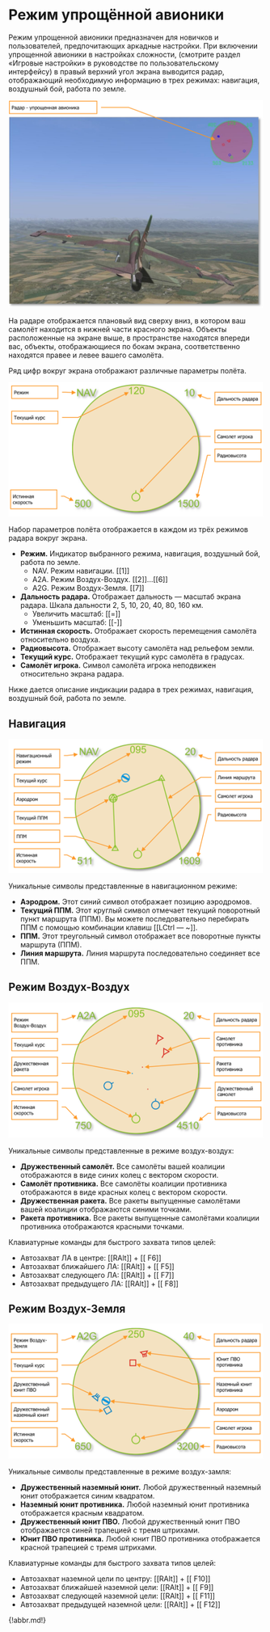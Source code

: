 # Режим упрощённой авионики

Режим упрощенной авионики предназначен для новичков и пользователей, предпочитающих аркадные настройки. При включении упрощенной авионики в настройках сложности, (смотрите раздел «Игровые настройки» в руководстве по пользовательскому интерфейсу) в правый верхний угол экрана выводится радар, отображающий необходимую информацию в трех режимах: навигация, воздушный бой, работа по земле.

![Отображение радара в режиме упрощенной авионики](img/02-01.png)

На радаре отображается плановый вид сверху вниз, в котором ваш самолёт находится в нижней части красного экрана. Объекты расположенные на экране выше, в пространстве находятся впереди вас, объекты, отображающиеся по бокам экрана, соответственно находятся правее и левее вашего самолёта.

Ряд цифр вокруг экрана отображают различные параметры полёта.

![Символы, присутствующие во всех режимах](img/02-02.png)

Набор параметров полёта отображается в каждом из трёх режимов радара вокруг экрана.

- **Режим.** Индикатор выбранного режима, навигация, воздушный бой, работа по земле.
    - NAV. Режим навигации. [[1]]
    - A2A. Режим Воздух-Воздух. [[2]]...[[6]]
    - A2G. Режим Воздух-Земля. [[7]]
- **Дальность радара.** Отображает дальность — масштаб экрана радара. Шкала дальности 2, 5, 10, 20, 40, 80, 160 км.
    - Увеличить масштаб: [[=]]
    - Уменьшить масштаб: [[-]]
- **Истинная скорость.** Отображает скорость перемещения самолёта относительно воздуха.
- **Радиовысота.** Отображает высоту самолёта над рельефом земли.
- **Текущий курс.** Отображает текущий курс самолёта в градусах.
- **Самолёт игрока.** Символ самолёта игрока неподвижен относительно экрана радара.

Ниже дается описание индикации радара в трех режимах, навигация, воздушный бой, работа по земле.

## Навигация

![Навигационный режим](img/02-03.png)

Уникальные символы представленные в навигационном режиме:

- **Аэродром.** Этот синий символ отображает позицию аэродромов.
- **Текущий ППМ.** Этот круглый символ отмечает текущий поворотный пункт маршрута (ППМ). Вы можете последовательно перебирать ППМ с помощью комбинации клавиш [[LCtrl — ~]].
- **ППМ.** Этот треугольный символ отображает все поворотные пункты маршрута (ППМ).
- **Линия маршрута.** Линия маршрута последовательно соединяет все ППМ.

## Режим Воздух-Воздух

![Режим Воздух-Воздух](img/02-04.png)

Уникальные символы представленные в режиме воздух-воздух:

- **Дружественный самолёт.** Все самолёты вашей коалиции отображаются в виде синих колец с вектором скорости.
- **Самолёт противника.** Все самолёты коалиции противника отображаются в виде красных колец с вектором скорости.
- **Дружественная ракета.** Все ракеты выпущенные самолётами вашей коалиции отображаются синими точками.
- **Ракета противника.** Все ракеты выпущенные самолётами коалиции противника отображаются красными точками.

Клавиатурные команды для быстрого захвата типов целей:

- Автозахват ЛА в центре: [[RAlt]] + [[ F6]]
- Автозахват ближайшего ЛА: [[RAlt]] + [[ F5]]
- Автозахват следующего ЛА: [[RAlt]] + [[ F7]]
- Автозахват предыдущего ЛА: [[RAlt]] + [[ F8]]

## Режим Воздух-Земля

![Режим Воздух-Земля](img/02-05.png)

Уникальные символы представленные в режиме воздух-замля:

- **Дружественный наземный юнит.** Любой дружественный наземный юнит отображается синим квадратом.
- **Наземный юнит противника.** Любой наземный юнит противника отображается красным квадратом.
- **Дружественный юнит ПВО.** Любой дружественный юнит ПВО отображается синей трапецией с тремя штрихами.
- **Юнит ПВО противника.** Любой юнит ПВО противника отображается красной трапецией с тремя штрихами.

Клавиатурные команды для быстрого захвата типов целей:

- Автозахват наземной цели по центру: [[RAlt]] + [[ F10]]
- Автозахват ближайшей наземной цели: [[RAlt]] + [[ F9]]
- Автозахват следующей наземной цели: [[RAlt]] + [[ F11]]
- Автозахват предыдущей наземной цели: [[RAlt]] + [[ F12]]

{!abbr.md!}
